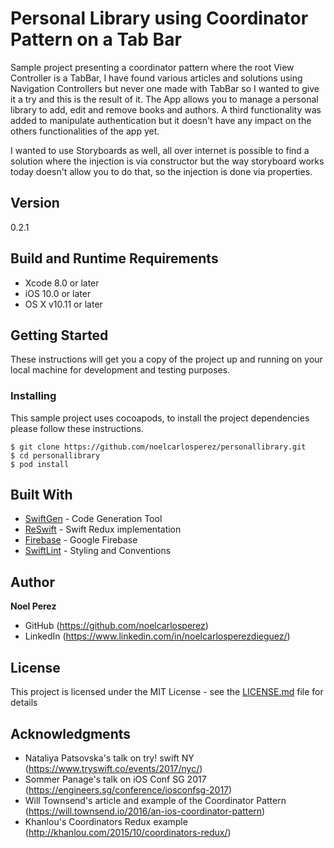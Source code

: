 # Personal Library using Coordinator Pattern on a Tab Bar
Sample project presenting a coordinator pattern where the root View Controller is a TabBar, I have found various articles and solutions using Navigation Controllers but never one made with TabBar so I wanted to give it a try and this is the result of it. The App allows you to manage a personal library to add, edit and remove books and authors. A third functionality was added to manipulate authentication but it doesn't have any impact on the others functionalities of the app yet.

I wanted to use Storyboards as well, all over internet is possible to find a solution where the injection is via constructor but the way storyboard works today doesn't allow you to do that, so the injection is done via properties.

## Version

0.2.1

## Build and Runtime Requirements
+ Xcode 8.0 or later
+ iOS 10.0 or later
+ OS X v10.11 or later


## Getting Started

These instructions will get you a copy of the project up and running on your local machine for development and testing purposes.

### Installing

This sample project uses cocoapods, to install the project dependencies please follow these instructions.

```
$ git clone https://github.com/noelcarlosperez/personallibrary.git
$ cd personallibrary
$ pod install
```

## Built With

* [SwiftGen](https://github.com/SwiftGen/SwiftGen) - Code Generation Tool
* [ReSwift](https://github.com/ReSwift/ReSwift) - Swift Redux implementation
* [Firebase](https://firebase.google.com/) - Google Firebase
* [SwiftLint](https://github.com/realm/SwiftLint) - Styling and Conventions

## Author

**Noel Perez**
* GitHub (https://github.com/noelcarlosperez)
* LinkedIn (https://www.linkedin.com/in/noelcarlosperezdieguez/)


## License

This project is licensed under the MIT License - see the [LICENSE.md](LICENSE.md) file for details

## Acknowledgments

* Nataliya Patsovska's talk on try! swift NY (https://www.tryswift.co/events/2017/nyc/)
* Sommer Panage's talk on iOS Conf SG 2017 (https://engineers.sg/conference/iosconfsg-2017)
* Will Townsend's article and example of the Coordinator Pattern (https://will.townsend.io/2016/an-ios-coordinator-pattern)
* Khanlou's Coordinators Redux example (http://khanlou.com/2015/10/coordinators-redux/)
